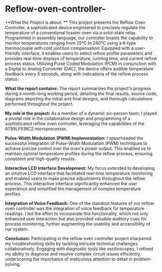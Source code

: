 # Reflow-oven-controller-
**What the Project is about: **
This project presents the Reflow Oven Controller, a sophisticated device engineered to precisely regulate the temperature of a conventional toaster oven via a solid-state relay. Programmed in assembly language, our controller boasts the capability to monitor temperatures ranging from 25°C to 240°C using a K-type thermocouple with cold junction compensation. Equipped with a user-friendly interface, it enables users to select reflow profile parameters and provides real-time displays of temperature, running time, and current reflow process status. Utilizing Pulse Coded Modulation (PCM) in conjunction with a Digital to Analog Converter (DAC), the device offers audible temperature feedback every 5 seconds, along with indications of the reflow process status.

**What the report contains:**
The report summarizes the project's progress during a month-long working period, detailing the final results, source code, diagrams depicting the initial and final designs, and thorough calculations performed throughout the project.

**My role in the project:**
As a member of a dynamic six-person team, I played a pivotal role in the collaborative design and programming of a sophisticated reflow oven controller, leveraging the capabilities of the AT89LP51RC2 microprocessor.

**Pulse-Width Modulation (PWM) Implementation:** I spearheaded the successful integration of Pulse-Width Modulation (PWM) techniques to achieve precise control over the oven's power output. This enabled us to maintain optimal temperature profiles during the reflow process, ensuring consistent and high-quality results.

**Interactive LCD Interface Development:** My focus extended to developing an intuitive LCD interface that facilitated real-time temperature monitoring and enabled users to make precise adjustments throughout the reflow process. This interactive interface significantly enhanced the user experience and simplified the management of complex temperature profiles.

**Integration of Voice Feedback:** One of the standout features of our reflow oven controller was the integration of voice feedback for temperature readings. I led the effort to incorporate this functionality, which not only enhanced user interaction but also provided valuable auditory cues for process monitoring, further augmenting the usability and accessibility of our system.

**Conclusion:**
Participating in the reflow oven controller project sharpened my troubleshooting skills by tackling intricate technical challenges collaboratively. Engaging with diagnostic tools like oscilloscopes, I refined my ability to diagnose and resolve complex circuit issues efficiently, underscoring the importance of meticulous attention to detail in problem-solving.

